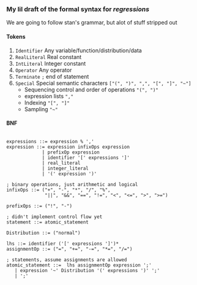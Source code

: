 ### My lil draft of the formal syntax for *regressions*

We are going to follow stan's grammar, but alot of stuff stripped out

#### Tokens

1. `Identifier` Any variable/function/distribution/data
2. `RealLiteral` Real constant
3. `IntLiteral` Integer constant
4. `Operator`  Any operator
5. `Terminate`  `;` end of statement
6. `Special` Special semantic characters `["(", ")", ",", "[", "]", "~"]`
    - Sequencing control and order of operations `"(", ")"`
    - expression lists `","`
    - Indexing `"[", "]"`
    - Sampling `"~"`
#### BNF

```

expressions ::= expression % ','
expression ::= expression infixOps expression
             | prefixOp expression
             | identifier '[' expressions ']'
             | real_literal
             | integer_literal
             | '(' expression ')'

; binary operations, just arithmetic and logical
infixOps ::= ("+", "-", "*", "/", "%",
              "||", "&&", "==", "!=", "<", "<=", ">", ">=")

prefixOps ::= ("!", "-")

; didn't implement control flow yet
statement ::= atomic_statement

Distribution ::= ("normal")

lhs ::= identifier ('[' expressions ']')*
assignmentOp ::= ("=", "+=", "-=", "*=", "/=")

; statements, assume assignments are allowed
atomic_statement ::=  lhs assignmentOp expression ';'
   | expression '~' Distribution '(' expressions ')' ';'
   | ';'
```